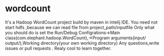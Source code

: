 # wordcount
It's a Hadoop WordCount project build by maven in intelij IDE.
You need not start hdfs ,because we can read file from project_path/inputfile
Only what you should do is set the Run/Debug Configrations->Main class(com.elephant.hadoop.WordCount),->Program arguments(input/ output/),Working directory(your own working directory)
Any questions,write issues or pull requests . 
Realy cool to learn together.
